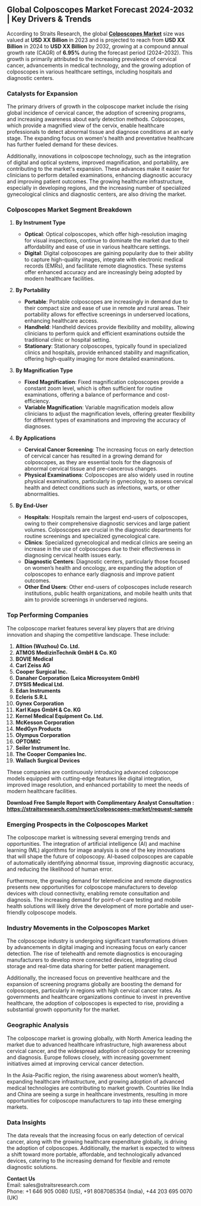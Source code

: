 <h2>Global Colposcopes Market Forecast 2024-2032 | Key Drivers &amp; Trends&nbsp;</h2>
<p>According to Straits Research, the global <strong><a href="https://straitsresearch.com/report/colposcopes-market">Colposcopes Market</a></strong>&nbsp;size was valued at <strong>USD XX Billion</strong> in 2023 and is projected to reach from <strong>USD XX Billion</strong> in 2024 to <strong>USD XX Billion</strong> by 2032, growing at a compound annual growth rate (CAGR) of <strong>6.95%</strong> during the forecast period (2024&ndash;2032). This growth is primarily attributed to the increasing prevalence of cervical cancer, advancements in medical technology, and the growing adoption of colposcopes in various healthcare settings, including hospitals and diagnostic centers.</p>
<h3>Catalysts for Expansion</h3>
<p>The primary drivers of growth in the colposcope market include the rising global incidence of cervical cancer, the adoption of screening programs, and increasing awareness about early detection methods. Colposcopes, which provide a magnified view of the cervix, enable healthcare professionals to detect abnormal tissue and diagnose conditions at an early stage. The expanding focus on women's health and preventative healthcare has further fueled demand for these devices.</p>
<p>Additionally, innovations in colposcope technology, such as the integration of digital and optical systems, improved magnification, and portability, are contributing to the market's expansion. These advances make it easier for clinicians to perform detailed examinations, enhancing diagnostic accuracy and improving patient outcomes. The growing healthcare infrastructure, especially in developing regions, and the increasing number of specialized gynecological clinics and diagnostic centers, are also driving the market.</p>
<h3>Colposcopes Market Segment Breakdown</h3>
<ol>
<li>
<p><strong>By Instrument Type</strong></p>
<ul>
<li><strong>Optical</strong>: Optical colposcopes, which offer high-resolution imaging for visual inspections, continue to dominate the market due to their affordability and ease of use in various healthcare settings.</li>
<li><strong>Digital</strong>: Digital colposcopes are gaining popularity due to their ability to capture high-quality images, integrate with electronic medical records (EMRs), and facilitate remote diagnostics. These systems offer enhanced accuracy and are increasingly being adopted by modern healthcare facilities.</li>
</ul>
</li>
<li>
<p><strong>By Portability</strong></p>
<ul>
<li><strong>Portable</strong>: Portable colposcopes are increasingly in demand due to their compact size and ease of use in remote and rural areas. Their portability allows for effective screenings in underserved locations, enhancing healthcare access.</li>
<li><strong>Handheld</strong>: Handheld devices provide flexibility and mobility, allowing clinicians to perform quick and efficient examinations outside the traditional clinic or hospital setting.</li>
<li><strong>Stationary</strong>: Stationary colposcopes, typically found in specialized clinics and hospitals, provide enhanced stability and magnification, offering high-quality imaging for more detailed examinations.</li>
</ul>
</li>
<li>
<p><strong>By Magnification Type</strong></p>
<ul>
<li><strong>Fixed Magnification</strong>: Fixed magnification colposcopes provide a constant zoom level, which is often sufficient for routine examinations, offering a balance of performance and cost-efficiency.</li>
<li><strong>Variable Magnification</strong>: Variable magnification models allow clinicians to adjust the magnification levels, offering greater flexibility for different types of examinations and improving the accuracy of diagnoses.</li>
</ul>
</li>
<li>
<p><strong>By Applications</strong></p>
<ul>
<li><strong>Cervical Cancer Screening</strong>: The increasing focus on early detection of cervical cancer has resulted in a growing demand for colposcopes, as they are essential tools for the diagnosis of abnormal cervical tissue and pre-cancerous changes.</li>
<li><strong>Physical Examinations</strong>: Colposcopes are also widely used in routine physical examinations, particularly in gynecology, to assess cervical health and detect conditions such as infections, warts, or other abnormalities.</li>
</ul>
</li>
<li>
<p><strong>By End-User</strong></p>
<ul>
<li><strong>Hospitals</strong>: Hospitals remain the largest end-users of colposcopes, owing to their comprehensive diagnostic services and large patient volumes. Colposcopes are crucial in the diagnostic departments for routine screenings and specialized gynecological care.</li>
<li><strong>Clinics</strong>: Specialized gynecological and medical clinics are seeing an increase in the use of colposcopes due to their effectiveness in diagnosing cervical health issues early.</li>
<li><strong>Diagnostic Centers</strong>: Diagnostic centers, particularly those focused on women&rsquo;s health and oncology, are expanding the adoption of colposcopes to enhance early diagnosis and improve patient outcomes.</li>
<li><strong>Other End Users</strong>: Other end-users of colposcopes include research institutions, public health organizations, and mobile health units that aim to provide screenings in underserved regions.</li>
</ul>
</li>
</ol>
<h3>Top Performing Companies</h3>
<p>The colposcope market features several key players that are driving innovation and shaping the competitive landscape. These include:</p>
<ol>
<li><strong>Alltion (Wuzhou) Co. Ltd.</strong></li>
<li><strong>ATMOS MedizinTechnik GmbH &amp; Co. KG</strong></li>
<li><strong>BOVIE Medical</strong></li>
<li><strong>Carl Zeiss AG</strong></li>
<li><strong>Cooper Surgical Inc.</strong></li>
<li><strong>Danaher Corporation (Leica Microsystem GmbH)</strong></li>
<li><strong>DYSIS Medical Ltd.</strong></li>
<li><strong>Edan Instruments</strong></li>
<li><strong>Ecleris S.R.L</strong></li>
<li><strong>Gynex Corporation</strong></li>
<li><strong>Karl Kaps GmbH &amp; Co. KG</strong></li>
<li><strong>Kernel Medical Equipment Co. Ltd.</strong></li>
<li><strong>McKesson Corporation</strong></li>
<li><strong>MedGyn Products</strong></li>
<li><strong>Olympus Corporation</strong></li>
<li><strong>OPTOMIC</strong></li>
<li><strong>Seiler Instrument Inc.</strong></li>
<li><strong>The Cooper Companies Inc.</strong></li>
<li><strong>Wallach Surgical Devices</strong></li>
</ol>
<p>These companies are continuously introducing advanced colposcope models equipped with cutting-edge features like digital integration, improved image resolution, and enhanced portability to meet the needs of modern healthcare facilities.</p>
<p><strong>Download Free Sample Report with&nbsp;Complimentary Analyst Consultation : <a href="https://straitsresearch.com/report/colposcopes-market/request-sample">https://straitsresearch.com/report/colposcopes-market/request-sample</a><br /></strong></p>
<h3>Emerging Prospects in the Colposcopes Market</h3>
<p>The colposcope market is witnessing several emerging trends and opportunities. The integration of artificial intelligence (AI) and machine learning (ML) algorithms for image analysis is one of the key innovations that will shape the future of colposcopy. AI-based colposcopes are capable of automatically identifying abnormal tissue, improving diagnostic accuracy, and reducing the likelihood of human error.</p>
<p>Furthermore, the growing demand for telemedicine and remote diagnostics presents new opportunities for colposcope manufacturers to develop devices with cloud connectivity, enabling remote consultation and diagnosis. The increasing demand for point-of-care testing and mobile health solutions will likely drive the development of more portable and user-friendly colposcope models.</p>
<h3>Industry Movements in the Colposcopes Market</h3>
<p>The colposcope industry is undergoing significant transformations driven by advancements in digital imaging and increasing focus on early cancer detection. The rise of telehealth and remote diagnostics is encouraging manufacturers to develop more connected devices, integrating cloud storage and real-time data sharing for better patient management.</p>
<p>Additionally, the increased focus on preventive healthcare and the expansion of screening programs globally are boosting the demand for colposcopes, particularly in regions with high cervical cancer rates. As governments and healthcare organizations continue to invest in preventive healthcare, the adoption of colposcopes is expected to rise, providing a substantial growth opportunity for the market.</p>
<h3>Geographic Analysis</h3>
<p>The colposcope market is growing globally, with North America leading the market due to advanced healthcare infrastructure, high awareness about cervical cancer, and the widespread adoption of colposcopy for screening and diagnosis. Europe follows closely, with increasing government initiatives aimed at improving cervical cancer detection.</p>
<p>In the Asia-Pacific region, the rising awareness about women&rsquo;s health, expanding healthcare infrastructure, and growing adoption of advanced medical technologies are contributing to market growth. Countries like India and China are seeing a surge in healthcare investments, resulting in more opportunities for colposcope manufacturers to tap into these emerging markets.</p>
<h3>Data Insights</h3>
<p>The data reveals that the increasing focus on early detection of cervical cancer, along with the growing healthcare expenditure globally, is driving the adoption of colposcopes. Additionally, the market is expected to witness a shift toward more portable, affordable, and technologically advanced devices, catering to the increasing demand for flexible and remote diagnostic solutions.</p>
<p><strong>Contact Us</strong><br />Email: <a rel="">sales@straitsresearch.com</a><br />Phone: +1 646 905 0080 (US), +91 8087085354 (India), +44 203 695 0070 (UK)</p>
